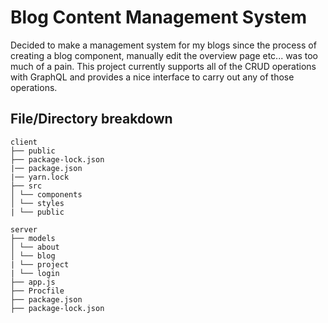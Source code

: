 # Blog Content Management System

Decided to make a management system for my blogs since the process of creating a blog component, manually edit the overview page etc... was too much of a pain. This project currently supports all of the CRUD operations with GraphQL and provides a nice interface to carry out any of those operations.

## File/Directory breakdown

```
client
├── public
├── package-lock.json
|── package.json
|── yarn.lock
├── src
│ └── components
│ └── styles
| └── public

server
├── models
│ └── about
│ └── blog
| └── project
| └── login
├── app.js
├── Procfile
├── package.json
├── package-lock.json
```
